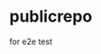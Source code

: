 # publicrepo
for e2e test


















































































































































































































































































































































































































































































































































































































































































































































































































































































































































































































































































































































































































































































































































































































































































































































































































